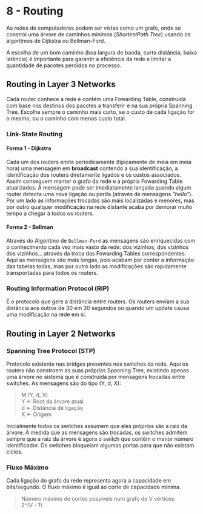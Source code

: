 # 8 - Routing

As redes de computadores podem ser vistas como um grafo, onde se constroi uma árvore de caminhos mínimos (*ShortestPath Tree*) usando os algoritmos de Dijkstra ou Bellman-Ford.

A escolha de um bom caminho (boa largura de banda, curta distância, baixa latência) é importante para garantir a eficiência da rede e limitar a quantidade de pacotes perdidos no processo.

## Routing in Layer 3 Networks

Cada router conhece a rede e contém uma Fowarding Table, construída com base nos destinos dos pacotes a transferir e na sua própria Spanning Tree. Escolhe sempre o caminho mais curto, se o custo de cada ligação for o mesmo, ou o caminho com menos custo total.

### Link-State Routing

#### Forma 1 - Dijkstra

Cada um dos routers emite periodicamente (tipicamente de meia em meia hora) uma mensagem em **broadcast** contendo a sua identificação, a identificação dos routers diretamente ligados e os custos associados. Assim conseguem manter o grafo da rede e a própria Fowarding Table atualizados. A mensagem pode ser imediatamente lançada quando algum router detecta uma nova ligação ou perda (através de mensagens *"hello"*). Por um lado as informações trocadas são mais localizadas e menores, mas por outro qualquer modificação na rede distante acaba por demorar muito tempo a chegar a todos os routers.

#### Forma 2 - Bellman

Através do Algoritmo de `Bellman-Ford` as mensagens são enriquecidas com o conhecimento cada vez mais vasto da rede: dos vizinhos, dos vizinhos dos vizinhos... através da troca das Fowarding Tables correspondentes. Aqui as mensagens são mais longas, pois acabam por conter a informação das tabelas todas, mas por outro lado as modificações são rapidamente transportadas para todos os routers.

### Routing Information Protocol (RIP)

É o protocolo que gere a distância entre routers. Os routers enviam a sua distância aos outros de 30 em 30 segundos ou quando um update causa uma modificação na rede em si.

## Routing in Layer 2 Networks

### Spanning Tree Protocol (STP)

Protocolo existente nas bridges presentes nos switches da rede. Aqui os routers não constroem as suas próprias Spanning Tree, existindo apenas uma árvore no sistema que é construída por mensagens trocadas entre switches. As mensagens são do tipo (Y, d, X):

> M (Y, d, X) <br>
> Y <- Root da árvore atual <br>
> d <- Distância de ligação <br>
> X <- Origem <br>

Inicialmente todos os switches assumem que eles próprios são a raiz da árvore. À medida que as mensagens são trocadas, os switches admitem sempre que a raiz da árvore é agora o switch que contém o menor número identificador. Os switches bloqueiam algumas portas para que não existam ciclos.

### Fluxo Máximo

Cada ligação do grafo da rede representa agora a capacidade em bits/segundo. O fluxo máximo é igual ao corte de capacidade mínima.

> Número máximo de cortes possíveis num grafo de V vértices: <br>
> 2^(V - 1) <br>